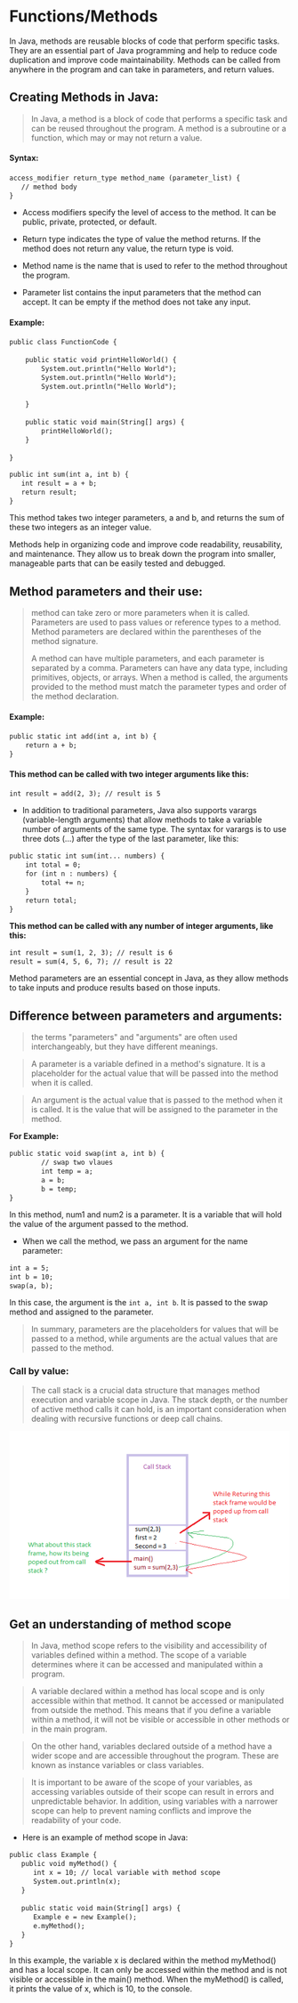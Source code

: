 # Functions/Methods

In Java, methods are reusable blocks of code that perform specific tasks. They are an essential part of Java programming and help to reduce code duplication and improve code maintainability. Methods can be called from anywhere in the program and can take in parameters, and return values.

## Creating Methods in Java:

> In Java, a method is a block of code that performs a specific task and can be reused throughout the program. A method is a subroutine or a function, which may or may not return a value.

#### Syntax:

```
access_modifier return_type method_name (parameter_list) {
   // method body
}
```

- Access modifiers specify the level of access to the method. It can be public, private, protected, or default.

- Return type indicates the type of value the method returns. If the method does not return any value, the return type is void.

- Method name is the name that is used to refer to the method throughout the program.

- Parameter list contains the input parameters that the method can accept. It can be empty if the method does not take any input.

#### Example:

```
public class FunctionCode {

    public static void printHelloWorld() {
        System.out.println("Hello World");
        System.out.println("Hello World");
        System.out.println("Hello World");

    }

    public static void main(String[] args) {
        printHelloWorld();
    }

}
```

```
public int sum(int a, int b) {
   int result = a + b;
   return result;
}
```

This method takes two integer parameters, a and b, and returns the sum of these two integers as an integer value.

Methods help in organizing code and improve code readability, reusability, and maintenance. They allow us to break down the program into smaller, manageable parts that can be easily tested and debugged.

## Method parameters and their use:

> method can take zero or more parameters when it is called. Parameters are used to pass values or reference types to a method. Method parameters are declared within the parentheses of the method signature.
>
> A method can have multiple parameters, and each parameter is separated by a comma. Parameters can have any data type, including primitives, objects, or arrays. When a method is called, the arguments provided to the method must match the parameter types and order of the method declaration.

#### Example:

```
public static int add(int a, int b) {
    return a + b;
}
```

#### This method can be called with two integer arguments like this:

```
int result = add(2, 3); // result is 5
```

- In addition to traditional parameters, Java also supports varargs (variable-length arguments) that allow methods to take a variable number of arguments of the same type. The syntax for varargs is to use three dots (...) after the type of the last parameter, like this:

```
public static int sum(int... numbers) {
    int total = 0;
    for (int n : numbers) {
        total += n;
    }
    return total;
}
```

**This method can be called with any number of integer arguments, like this:**

```
int result = sum(1, 2, 3); // result is 6
result = sum(4, 5, 6, 7); // result is 22
```

Method parameters are an essential concept in Java, as they allow methods to take inputs and produce results based on those inputs.

## Difference between parameters and arguments:

> the terms "parameters" and "arguments" are often used interchangeably, but they have different meanings.

> A parameter is a variable defined in a method's signature. It is a placeholder for the actual value that will be passed into the method when it is called.

> An argument is the actual value that is passed to the method when it is called. It is the value that will be assigned to the parameter in the method.

**For Example:**

```
public static void swap(int a, int b) {
        // swap two vlaues
        int temp = a;
        a = b;
        b = temp;
}
```

In this method, num1 and num2 is a parameter. It is a variable that will hold the value of the argument passed to the method.

- When we call the method, we pass an argument for the name parameter:

```
int a = 5;
int b = 10;
swap(a, b);
```

In this case, the argument is the `int a, int b`. It is passed to the swap method and assigned to the parameter.

> In summary, parameters are the placeholders for values that will be passed to a method, while arguments are the actual values that are passed to the method.

### Call by value:

> The call stack is a crucial data structure that manages method execution and variable scope in Java. The stack depth, or the number of active method calls it can hold, is an important consideration when dealing with recursive functions or deep call chains.

![Call stack](../src/Call-stack.png)

## Get an understanding of method scope

> In Java, method scope refers to the visibility and accessibility of variables defined within a method. The scope of a variable determines where it can be accessed and manipulated within a program.

> A variable declared within a method has local scope and is only accessible within that method. It cannot be accessed or manipulated from outside the method. This means that if you define a variable within a method, it will not be visible or accessible in other methods or in the main program.

> On the other hand, variables declared outside of a method have a wider scope and are accessible throughout the program. These are known as instance variables or class variables.

> It is important to be aware of the scope of your variables, as accessing variables outside of their scope can result in errors and unpredictable behavior. In addition, using variables with a narrower scope can help to prevent naming conflicts and improve the readability of your code.

- Here is an example of method scope in Java:

```
public class Example {
   public void myMethod() {
      int x = 10; // local variable with method scope
      System.out.println(x);
   }

   public static void main(String[] args) {
      Example e = new Example();
      e.myMethod();
   }
}
```

In this example, the variable x is declared within the method myMethod() and has a local scope. It can only be accessed within the method and is not visible or accessible in the main() method. When the myMethod() is called, it prints the value of x, which is 10, to the console.
